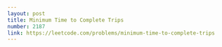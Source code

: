 ```yaml
---
layout: post
title: Minimum Time to Complete Trips
number: 2187
link: https://leetcode.com/problems/minimum-time-to-complete-trips
---
```

